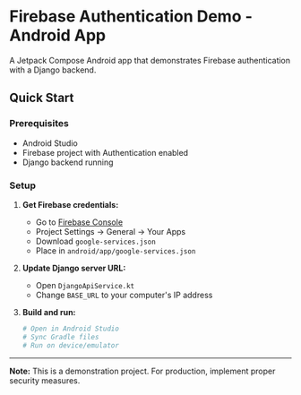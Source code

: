 # Firebase Authentication Demo - Android App

A Jetpack Compose Android app that demonstrates Firebase authentication with a Django backend.

## Quick Start

### Prerequisites
- Android Studio
- Firebase project with Authentication enabled
- Django backend running

### Setup

1. **Get Firebase credentials:**
   - Go to [Firebase Console](https://console.firebase.google.com/)
   - Project Settings → General → Your Apps
   - Download `google-services.json`
   - Place in `android/app/google-services.json`

2. **Update Django server URL:**
   - Open `DjangoApiService.kt`
   - Change `BASE_URL` to your computer's IP address

3. **Build and run:**
   ```bash
   # Open in Android Studio
   # Sync Gradle files
   # Run on device/emulator
   ```

---

**Note:** This is a demonstration project. For production, implement proper security measures. 